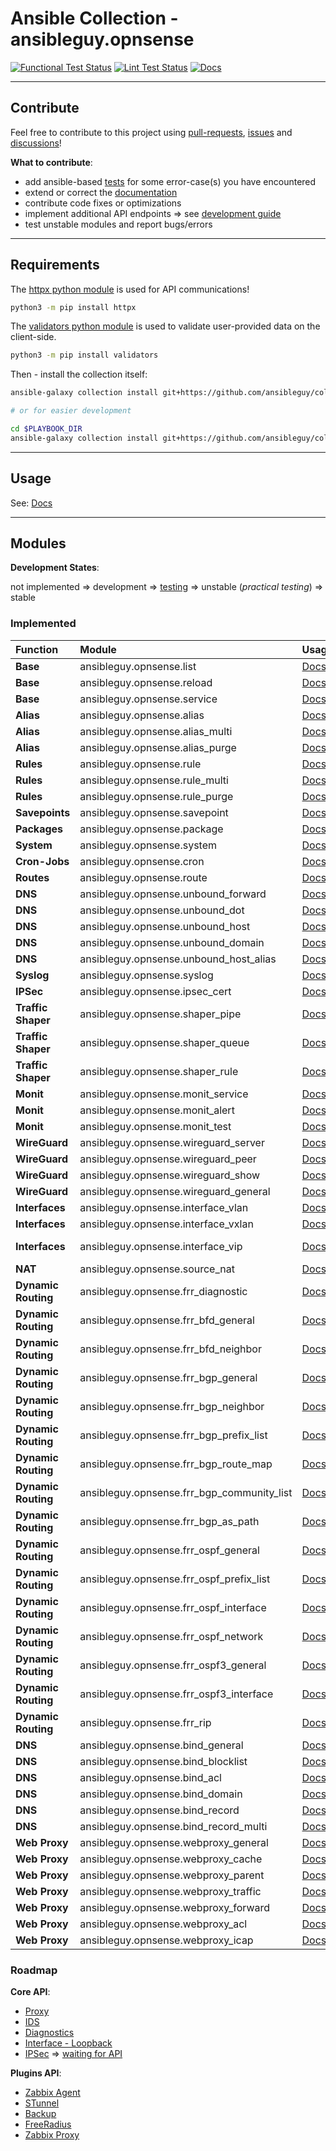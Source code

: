 # Ansible Collection - ansibleguy.opnsense

[![Functional Test Status](https://badges.ansibleguy.net/opnsense.collection.test.svg)](https://github.com/ansibleguy/collection_opnsense/blob/stable/scripts/test.sh)
[![Lint Test Status](https://badges.ansibleguy.net/opnsense.collection.lint.svg)](https://github.com/ansibleguy/collection_opnsense/blob/stable/scripts/lint.sh)
[![Docs](https://readthedocs.org/projects/opnsense_ansible/badge/?version=latest&style=flat)](https://opnsense.ansibleguy.net)

----

## Contribute

Feel free to contribute to this project using [pull-requests](https://github.com/ansibleguy/collection_opnsense/pulls), [issues](https://github.com/ansibleguy/collection_opnsense/issues) and [discussions](https://github.com/ansibleguy/collection_opnsense/discussions)!

**What to contribute**:

* add ansible-based [tests](https://github.com/ansibleguy/collection_opnsense/blob/stable/tests) for some error-case(s) you have encountered
* extend or correct the [documentation](https://github.com/ansibleguy/collection_opnsense/blob/stable/docs)
* contribute code fixes or optimizations
* implement additional API endpoints => see [development guide](https://opnsense.ansibleguy.net/usage/4_develop.html)
* test unstable modules and report bugs/errors

----

## Requirements

The [httpx python module](https://www.python-httpx.org/) is used for API communications!

```bash
python3 -m pip install httpx
```

The [validators python module](https://validators.readthedocs.io/) is used to validate user-provided data on the client-side.

```bash
python3 -m pip install validators
```

Then - install the collection itself:

```bash
ansible-galaxy collection install git+https://github.com/ansibleguy/collection_opnsense.git

# or for easier development

cd $PLAYBOOK_DIR
ansible-galaxy collection install git+https://github.com/ansibleguy/collection_opnsense.git -p ./collections
```

----

## Usage

See: [Docs](https://opnsense.ansibleguy.net)

----

## Modules

**Development States**:

not implemented => development => [testing](https://github.com/ansibleguy/collection_opnsense/blob/stable/tests) => unstable (_practical testing_) => stable

### Implemented


| Function            | Module                                     | Usage                                                                                                   | State                 |
|:--------------------|:-------------------------------------------|:--------------------------------------------------------------------------------------------------------|:----------------------|
| **Base**            | ansibleguy.opnsense.list                   | [Docs](https://opnsense.ansibleguy.net/modules/2_list.html)                                             | stable                |
| **Base**            | ansibleguy.opnsense.reload                 | [Docs](https://opnsense.ansibleguy.net/modules/2_reload.html)                                           | stable                |
| **Base**            | ansibleguy.opnsense.service                | [Docs](https://opnsense.ansibleguy.net/modules/2_service.html)                                          | stable                |
| **Alias**           | ansibleguy.opnsense.alias                  | [Docs](https://opnsense.ansibleguy.net/modules/alias.html)                                              | stable                | 
| **Alias**           | ansibleguy.opnsense.alias_multi            | [Docs](https://opnsense.ansibleguy.net/modules/alias_multi.html)                                        | stable                |
| **Alias**           | ansibleguy.opnsense.alias_purge            | [Docs](https://opnsense.ansibleguy.net/modules/alias_multi.html#ansibleguy-opnsense-alias-purge)        | unstable              |
| **Rules**           | ansibleguy.opnsense.rule                   | [Docs](https://opnsense.ansibleguy.net/modules/rule.html)                                               | unstable              |
| **Rules**           | ansibleguy.opnsense.rule_multi             | [Docs](https://opnsense.ansibleguy.net/modules/rule_multi.html)                                         | unstable              |
| **Rules**           | ansibleguy.opnsense.rule_purge             | [Docs](https://opnsense.ansibleguy.net/modules/rule_multi.html#ansibleguy-opnsense-rule-purge)          | unstable              |
| **Savepoints**      | ansibleguy.opnsense.savepoint              | [Docs](https://opnsense.ansibleguy.net/modules/savepoint.html)                                          | unstable              |
| **Packages**        | ansibleguy.opnsense.package                | [Docs](https://opnsense.ansibleguy.net/modules/package.html)                                            | stable                |
| **System**          | ansibleguy.opnsense.system                 | [Docs](https://opnsense.ansibleguy.net/modules/system.html)                                             | unstable              |
| **Cron-Jobs**       | ansibleguy.opnsense.cron                   | [Docs](https://opnsense.ansibleguy.net/modules/cron.html)                                               | unstable              |
| **Routes**          | ansibleguy.opnsense.route                  | [Docs](https://opnsense.ansibleguy.net/modules/route.html)                                              | unstable              |
| **DNS**             | ansibleguy.opnsense.unbound_forward        | [Docs](https://opnsense.ansibleguy.net/modules/unbound_forwarding.html)                                 | stable                |
| **DNS**             | ansibleguy.opnsense.unbound_dot            | [Docs](https://opnsense.ansibleguy.net/modules/unbound_dot.html)                                        | stable                |
| **DNS**             | ansibleguy.opnsense.unbound_host           | [Docs](https://opnsense.ansibleguy.net/modules/unbound_host.html)                                       | stable                |
| **DNS**             | ansibleguy.opnsense.unbound_domain         | [Docs](https://opnsense.ansibleguy.net/modules/unbound_domain.html)                                     | stable                |
| **DNS**             | ansibleguy.opnsense.unbound_host_alias     | [Docs](https://opnsense.ansibleguy.net/modules/unbound_host_alias.html)                                 | unstable              |
| **Syslog**          | ansibleguy.opnsense.syslog                 | [Docs](https://opnsense.ansibleguy.net/modules/syslog.html)                                             | stable                |
| **IPSec**           | ansibleguy.opnsense.ipsec_cert             | [Docs](https://opnsense.ansibleguy.net/modules/ipsec.html)                                              | unstable              |
| **Traffic Shaper**  | ansibleguy.opnsense.shaper_pipe            | [Docs](https://opnsense.ansibleguy.net/modules/shaper.html)                                             | unstable              |
| **Traffic Shaper**  | ansibleguy.opnsense.shaper_queue           | [Docs](https://opnsense.ansibleguy.net/modules/shaper.html)                                             | unstable              |
| **Traffic Shaper**  | ansibleguy.opnsense.shaper_rule            | [Docs](https://opnsense.ansibleguy.net/modules/shaper.html)                                             | unstable              |
| **Monit**           | ansibleguy.opnsense.monit_service          | [Docs](https://opnsense.ansibleguy.net/modules/monit.html)                                              | unstable              |
| **Monit**           | ansibleguy.opnsense.monit_alert            | [Docs](https://opnsense.ansibleguy.net/modules/monit.html)                                              | unstable              |
| **Monit**           | ansibleguy.opnsense.monit_test             | [Docs](https://opnsense.ansibleguy.net/modules/monit.html)                                              | unstable              |
| **WireGuard**       | ansibleguy.opnsense.wireguard_server       | [Docs](https://opnsense.ansibleguy.net/modules/wireguard.html)                                          | unstable              |
| **WireGuard**       | ansibleguy.opnsense.wireguard_peer         | [Docs](https://opnsense.ansibleguy.net/modules/wireguard.html)                                          | unstable              |
| **WireGuard**       | ansibleguy.opnsense.wireguard_show         | [Docs](https://opnsense.ansibleguy.net/modules/wireguard.html)                                          | unstable              |
| **WireGuard**       | ansibleguy.opnsense.wireguard_general      | [Docs](https://opnsense.ansibleguy.net/modules/wireguard.html)                                          | unstable              |
| **Interfaces**      | ansibleguy.opnsense.interface_vlan         | [Docs](https://opnsense.ansibleguy.net/modules/interface.html)                                          | unstable              |
| **Interfaces**      | ansibleguy.opnsense.interface_vxlan        | [Docs](https://opnsense.ansibleguy.net/modules/interface.html)                                          | unstable              |
| **Interfaces**      | ansibleguy.opnsense.interface_vip          | [Docs](https://opnsense.ansibleguy.net/modules/interface.html)                                          | development (_V23.1_) |
| **NAT**             | ansibleguy.opnsense.source_nat             | [Docs](https://opnsense.ansibleguy.net/modules/source_nat.html)                                         | unstable              |
| **Dynamic Routing** | ansibleguy.opnsense.frr_diagnostic         | [Docs](https://opnsense.ansibleguy.net/modules/frr_diagnostic.html)                                     | unstable              |
| **Dynamic Routing** | ansibleguy.opnsense.frr_bfd_general        | [Docs](https://opnsense.ansibleguy.net/modules/frr_bfd.html#ansibleguy-opnsense-frr-bfd-general)        | unstable              |
| **Dynamic Routing** | ansibleguy.opnsense.frr_bfd_neighbor       | [Docs](https://opnsense.ansibleguy.net/modules/frr_bfd.html#ansibleguy-opnsense-frr-bfd-neighbor)       | unstable              |
| **Dynamic Routing** | ansibleguy.opnsense.frr_bgp_general        | [Docs](https://opnsense.ansibleguy.net/modules/frr_bgp.html#ansibleguy-opnsense-frr-bgp-general)        | unstable              |
| **Dynamic Routing** | ansibleguy.opnsense.frr_bgp_neighbor       | [Docs](https://opnsense.ansibleguy.net/modules/frr_bgp.html#ansibleguy-opnsense-frr-bgp-neighbor)       | unstable              |
| **Dynamic Routing** | ansibleguy.opnsense.frr_bgp_prefix_list    | [Docs](https://opnsense.ansibleguy.net/modules/frr_bgp.html#ansibleguy-opnsense-frr-bgp-prefix-list)    | unstable              |
| **Dynamic Routing** | ansibleguy.opnsense.frr_bgp_route_map      | [Docs](https://opnsense.ansibleguy.net/modules/frr_bgp.html#ansibleguy-opnsense-frr-bgp-route-map)      | unstable              |
| **Dynamic Routing** | ansibleguy.opnsense.frr_bgp_community_list | [Docs](https://opnsense.ansibleguy.net/modules/frr_bgp.html#ansibleguy-opnsense-frr-bgp-community-list) | unstable              |
| **Dynamic Routing** | ansibleguy.opnsense.frr_bgp_as_path        | [Docs](https://opnsense.ansibleguy.net/modules/frr_bgp.html#ansibleguy-opnsense-frr-bgp-as-path)        | unstable              |
| **Dynamic Routing** | ansibleguy.opnsense.frr_ospf_general       | [Docs](https://opnsense.ansibleguy.net/modules/frr_ospf.html#ansibleguy-opnsense-frr-ospf-general)      | unstable              |
| **Dynamic Routing** | ansibleguy.opnsense.frr_ospf_prefix_list   | [Docs](https://opnsense.ansibleguy.net/modules/frr_ospf.html#ansibleguy-opnsense-frr-ospf-prefix-list)  | unstable              |
| **Dynamic Routing** | ansibleguy.opnsense.frr_ospf_interface     | [Docs](https://opnsense.ansibleguy.net/modules/frr_ospf.html#ansibleguy-opnsense-frr-ospf-interface)    | unstable              |
| **Dynamic Routing** | ansibleguy.opnsense.frr_ospf_network       | [Docs](https://opnsense.ansibleguy.net/modules/frr_ospf.html#ansibleguy-opnsense-frr-ospf-network)      | unstable              |
| **Dynamic Routing** | ansibleguy.opnsense.frr_ospf3_general      | [Docs](https://opnsense.ansibleguy.net/modules/frr_ospf.html#ansibleguy-opnsense-frr-ospf3-general)     | unstable              |
| **Dynamic Routing** | ansibleguy.opnsense.frr_ospf3_interface    | [Docs](https://opnsense.ansibleguy.net/modules/frr_ospf.html#ansibleguy-opnsense-frr-ospf3-interface)   | unstable              |
| **Dynamic Routing** | ansibleguy.opnsense.frr_rip                | [Docs](https://opnsense.ansibleguy.net/modules/frr_rip.html)                                            | unstable              |
| **DNS**             | ansibleguy.opnsense.bind_general           | [Docs](https://opnsense.ansibleguy.net/modules/bind.html#ansibleguy-opnsense-bind-general)              | unstable              |
| **DNS**             | ansibleguy.opnsense.bind_blocklist         | [Docs](https://opnsense.ansibleguy.net/modules/bind.html#ansibleguy-opnsense-bind-blocklist)            | unstable              |
| **DNS**             | ansibleguy.opnsense.bind_acl               | [Docs](https://opnsense.ansibleguy.net/modules/bind.html#ansibleguy-opnsense-bind-acl)                  | unstable              |
| **DNS**             | ansibleguy.opnsense.bind_domain            | [Docs](https://opnsense.ansibleguy.net/modules/bind.html#ansibleguy-opnsense-bind-domain)               | unstable              |
| **DNS**             | ansibleguy.opnsense.bind_record            | [Docs](https://opnsense.ansibleguy.net/modules/bind.html#ansibleguy-opnsense-bind-record)               | unstable              |
| **DNS**             | ansibleguy.opnsense.bind_record_multi      | [Docs](https://opnsense.ansibleguy.net/modules/bind.html#ansibleguy-opnsense-bind-record-multi)         | unstable              |
| **Web Proxy**       | ansibleguy.opnsense.webproxy_general       | [Docs](https://opnsense.ansibleguy.net/modules/webproxy.html#id2)                                       | unstable              |
| **Web Proxy**       | ansibleguy.opnsense.webproxy_cache         | [Docs](https://opnsense.ansibleguy.net/modules/webproxy.html#id3)                                       | unstable           |
| **Web Proxy**       | ansibleguy.opnsense.webproxy_parent        | [Docs](https://opnsense.ansibleguy.net/modules/webproxy.html#id4)                                       | unstable           |
| **Web Proxy**       | ansibleguy.opnsense.webproxy_traffic       | [Docs](https://opnsense.ansibleguy.net/modules/webproxy.html#id5)                                       | unstable           |
| **Web Proxy**       | ansibleguy.opnsense.webproxy_forward       | [Docs](https://opnsense.ansibleguy.net/modules/webproxy.html#id7)                                       | unstable           |
| **Web Proxy**       | ansibleguy.opnsense.webproxy_acl           | [Docs](https://opnsense.ansibleguy.net/modules/webproxy.html#id8)                                       | unstable           |
| **Web Proxy**       | ansibleguy.opnsense.webproxy_icap          | [Docs](https://opnsense.ansibleguy.net/modules/webproxy.html#id9)                                       | unstable           |


### Roadmap

**Core API**:

- [Proxy](https://docs.opnsense.org/development/api/core/proxy.html)
- [IDS](https://docs.opnsense.org/development/api/core/ids.html)
- [Diagnostics](https://docs.opnsense.org/development/api/core/diagnostics.html)
- [Interface - Loopback](https://docs.opnsense.org/development/api/core/interfaces.html)
- [IPSec](https://docs.opnsense.org/development/api/core/ipsec.html) => [waiting for API](https://github.com/opnsense/core/pull/6187#issuecomment-1356263118)

**Plugins API**:

- [Zabbix Agent](https://docs.opnsense.org/development/api/plugins/zabbixagent.html)
- [STunnel](https://docs.opnsense.org/development/api/plugins/stunnel.html)
- [Backup](https://docs.opnsense.org/development/api/plugins/backup.html)
- [FreeRadius](https://docs.opnsense.org/development/api/plugins/freeradius.html)
- [Zabbix Proxy](https://docs.opnsense.org/development/api/plugins/zabbixproxy.html)
